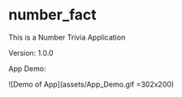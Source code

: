 # number_fact

This is a Number Trivia Application

Version: 1.0.0

App Demo:

![Demo of App](assets/App_Demo.gif =302x200)
